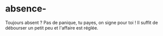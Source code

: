 # absence-
Toujours absent ?
Pas de panique, tu payes, on signe pour toi ! Il suffit de débourser un petit peu et l'affaire est réglée.
 
